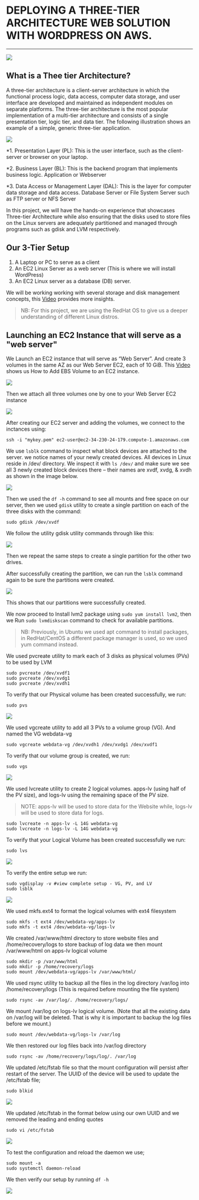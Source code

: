 # DEPLOYING A THREE-TIER ARCHITECTURE WEB SOLUTION WITH WORDPRESS ON AWS.
---

![](https://github.com/Tolu4realluv/dareyio-pbl/blob/main/Project%206/3-tier.jpg)

## What is a Thee tier Architecture?

A three-tier architecture is a client-server architecture in which the functional process logic, data access, computer data 
storage, and user interface are developed and maintained as independent modules on separate platforms. The three-tier architecture
is the most popular implementation of a multi-tier architecture and consists of a single presentation tier, logic tier, and data tier. The following illustration shows an example of a simple, 
generic three-tier application.

![](https://github.com/Tolu4realluv/dareyio-pbl/blob/main/Project%206/image2.png)

*1. Presentation Layer (PL): This is the user interface, such as the client-server or browser on your laptop.

*2. Business Layer (BL): This is the backend program that implements business logic. Application or Webserver

*3. Data Access or Management Layer (DAL): This is the layer for computer data storage and data access. Database Server or File System Server such as FTP server or NFS Server

In this project, we will have the hands-on experience that showcases Three-tier Architecture while also ensuring that the disks used to store files on the Linux servers are adequately partitioned and managed through programs such as gdisk and LVM respectively.

## Our 3-Tier Setup
1. A Laptop or PC to serve as a client
2. An EC2 Linux Server as a web server (This is where we will install WordPress)
3. An EC2 Linux server as a database (DB) server.

We will be working working with several storage and disk management concepts, this [Video](https://www.youtube.com/watch?v=2Z6ouBYfZr8) provides more insights.

> NB: For this project, we are using the RedHat OS to give us a deeper understanding of different Linux distros.
 
## Launching an EC2 Instance that will serve as a "web server"
We Launch an EC2 instance that will serve as “Web Server”. And create 3 volumes in the same AZ as our Web Server EC2, each of 10 GiB. This
[Video](https://www.youtube.com/watch?v=HPXnXkBzIHw) shows us How to Add EBS Volume to an EC2 instance.

![](https://github.com/Tolu4realluv/dareyio-pbl/blob/main/Project%206/add%20volumes.png)

Then we attach all three volumes one by one to your Web Server EC2 instance

![](https://github.com/Tolu4realluv/dareyio-pbl/blob/main/Project%206/attach%20volumes.png)

After creating our EC2 server and adding the volumes, we connect to the inctances using:

```ssh -i "mykey.pem" ec2-user@ec2-34-230-24-179.compute-1.amazonaws.com```

We use ```lsblk``` command to inspect what block devices are attached to the server. we notice names of your newly created devices. All devices in Linux reside in /dev/ directory. We inspect it with ```ls /dev/``` and make sure we see all 3 newly created block devices there – their names are xvdf, xvdg, & xvdh as shown in the image below.

![](https://github.com/Tolu4realluv/dareyio-pbl/blob/main/Project%206/lsblk.JPG)

Then we used the  ```df -h``` command to see all mounts and free space on our server, then we used ```gdisk``` utility to create a single partition on each of the three disks with the command:

```sudo gdisk /dev/xvdf```

We follow the utility gdisk utility commands through like this:

![](https://github.com/Tolu4realluv/dareyio-pbl/blob/main/Project%206/partition.JPG)

Then we repeat the same steps to create a single partition for the other two drives.

After successfully creating the partition, we can run the ```lsblk``` command again to be sure the partitions were created.

![](https://github.com/Tolu4realluv/dareyio-pbl/blob/main/Project%206/lsblk2.JPG)

This shows that our partitions were successfully created.

We now proceed to Install lvm2 package using ```sudo yum install lvm2```, then we Run ```sudo lvmdiskscan``` command to check for available partitions.

> NB: Previously, in Ubuntu we used apt command to install packages, in RedHat/CentOS a different package manager is used, so we used yum command instead.

We used pvcreate utility to mark each of 3 disks as physical volumes (PVs) to be used by LVM

```
sudo pvcreate /dev/xvdf1
sudo pvcreate /dev/xvdg1
sudo pvcreate /dev/xvdh1

```

To verify that our Physical volume has been created successfully, we run:

```sudo pvs```

![](https://github.com/Tolu4realluv/dareyio-pbl/blob/main/Project%206/pvs.JPG)

We used vgcreate utility to add all 3 PVs to a volume group (VG). And named the VG webdata-vg

```sudo vgcreate webdata-vg /dev/xvdh1 /dev/xvdg1 /dev/xvdf1```

To verify that our volume group is created, we run:

```sudo vgs```

![](https://github.com/Tolu4realluv/dareyio-pbl/blob/main/Project%206/vgs.JPG)

We used lvcreate utility to create 2 logical volumes. apps-lv (using half of the PV size), and logs-lv using the remaining space of the PV size. 
> NOTE: apps-lv will be used to store data for the Website while, logs-lv will be used to store data for logs.

```
sudo lvcreate -n apps-lv -L 14G webdata-vg
sudo lvcreate -n logs-lv -L 14G webdata-vg

```

To verify that your Logical Volume has been created successfully we run:

```sudo lvs```

![](https://github.com/Tolu4realluv/dareyio-pbl/blob/main/Project%206/lvs.JPG)

To verify the entire setup we run:

```
sudo vgdisplay -v #view complete setup - VG, PV, and LV
sudo lsblk

```

![](https://github.com/Tolu4realluv/dareyio-pbl/blob/main/Project%206/lsblk3.JPG)

We used mkfs.ext4 to format the logical volumes with ext4 filesystem

```
sudo mkfs -t ext4 /dev/webdata-vg/apps-lv
sudo mkfs -t ext4 /dev/webdata-vg/logs-lv

```

We created /var/www/html directory to store website files and /home/recovery/logs to store backup of log data we then mount /var/www/html on apps-lv logical volume

```
sudo mkdir -p /var/www/html
sudo mkdir -p /home/recovery/logs
sudo mount /dev/webdata-vg/apps-lv /var/www/html/

```

We used rsync utility to backup all the files in the log directory /var/log into /home/recovery/logs (This is required before mounting the file system) 

```sudo rsync -av /var/log/. /home/recovery/logs/```

We mount /var/log on logs-lv logical volume. (Note that all the existing data on /var/log will be deleted. That is why it is important to backup the log files before we mount.)

```sudo mount /dev/webdata-vg/logs-lv /var/log```

We then restored our log files back into /var/log directory

```sudo rsync -av /home/recovery/logs/log/. /var/log```

We updated /etc/fstab file so that the mount configuration will persist after restart of the server.
The UUID of the device will be used to update the /etc/fstab file;

```sudo blkid```

![](https://github.com/Tolu4realluv/dareyio-pbl/blob/main/Project%206/blkid.JPG)

We updated /etc/fstab in the format below using our own UUID and we removed the leading and ending quotes

```sudo vi /etc/fstab```

![](https://github.com/Tolu4realluv/dareyio-pbl/blob/main/Project%206/UUID.JPG)

To test the configuration and reload the daemon we use;

```
sudo mount -a
sudo systemctl daemon-reload

```

We then verify our setup by running ```df -h```

![](https://github.com/Tolu4realluv/dareyio-pbl/blob/main/Project%206/UUID.JPG)



